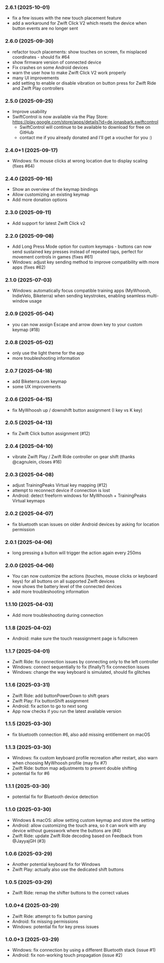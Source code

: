 ### 2.6.1 (2025-10-01)
- fix a few issues with the new touch placement feature
- add a workaround for Zwift Click V2 which resets the device when button events are no longer sent

### 2.6.0 (2025-09-30)
- refactor touch placements: show touches on screen, fix misplaced coordinates - should fix #64
- show firmware version of connected device
- Fix crashes on some Android devices
- warn the user how to make Zwift Click V2 work properly
- many UI improvements
- add setting to enable or disable vibration on button press for Zwift Ride and Zwift Play controllers

### 2.5.0 (2025-09-25)
- Improve usability
- SwiftControl is now available via the Play Store: https://play.google.com/store/apps/details?id=de.jonasbark.swiftcontrol
  - SwiftControl will continue to be available to download for free on GitHub
  - contact me if you already donated and I'll get a voucher for you :)

### 2.4.0+1 (2025-09-17)
- Windows: fix mouse clicks at wrong location due to display scaling (fixes #64)

### 2.4.0 (2025-09-16)
- Show an overview of the keymap bindings
- Allow customizing an existing keymap
- Add more donation options

### 2.3.0 (2025-09-11)
- Add support for latest Zwift Click v2

### 2.2.0 (2025-09-08)
- Add Long Press Mode option for custom keymaps - buttons can now send sustained key presses instead of repeated taps, perfect for movement controls in games (fixes #61)
- Windows: adjust key sending method to improve compatibility with more apps (fixes #62)

### 2.1.0 (2025-07-03)
- Windows: automatically focus compatible training apps (MyWhoosh, IndieVelo, Biketerra) when sending keystrokes, enabling seamless multi-window usage

### 2.0.9 (2025-05-04)
- you can now assign Escape and arrow down key to your custom keymap (#18)

### 2.0.8 (2025-05-02)
- only use the light theme for the app
- more troubleshooting information

### 2.0.7 (2025-04-18)
- add Biketerra.com keymap
- some UX improvements

### 2.0.6 (2025-04-15)
- fix MyWhoosh up / downshift button assignment (I key vs K key)

### 2.0.5 (2025-04-13)
- fix Zwift Click button assignment (#12)

### 2.0.4 (2025-04-10)
- vibrate Zwift Play / Zwift Ride controller on gear shift (thanks @cagnulein, closes #16)

### 2.0.3 (2025-04-08)
- adjust TrainingPeaks Virtual key mapping (#12)
- attempt to reconnect device if connection is lost 
- Android: detect freeform windows for MyWhoosh + TrainingPeaks Virtual keymaps 

### 2.0.2 (2025-04-07)
- fix bluetooth scan issues on older Android devices by asking for location permission

### 2.0.1 (2025-04-06)
- long pressing a button will trigger the action again every 250ms

### 2.0.0 (2025-04-06)
- You can now customize the actions (touches, mouse clicks or keyboard keys) for all buttons on all supported Zwift devices
- now shows the battery level of the connected devices
- add more troubleshooting information

### 1.1.10 (2025-04-03)
- Add more troubleshooting during connection

### 1.1.8 (2025-04-02)
- Android: make sure the touch reassignment page is fullscreen

### 1.1.7 (2025-04-01)
- Zwift Ride: fix connection issues by connecting only to the left controller
- Windows: connect sequentially to fix (finally?) fix connection issues
- Windows: change the way keyboard is simulated, should fix glitches

### 1.1.6 (2025-03-31)
- Zwift Ride: add buttonPowerDown to shift gears
- Zwift Play: Fix buttonShift assignment
- Android: fix action to go to next song
- App now checks if you run the latest available version

### 1.1.5 (2025-03-30)
- fix bluetooth connection #6, also add missing entitlement on macOS

### 1.1.3 (2025-03-30)
- Windows: fix custom keyboard profile recreation after restart, also warn when choosing MyWhoosh profile (may fix #7)
- Zwift Ride: button map adjustments to prevent double shifting
- potential fix for #6 

### 1.1.1 (2025-03-30)
- potential fix for Bluetooth device detection

### 1.1.0 (2025-03-30)
- Windows & macOS: allow setting custom keymap and store the setting
- Android: allow customizing the touch area, so it can work with any device without guesswork where the buttons are (#4)
- Zwift Ride: update Zwift Ride decoding based on Feedback from @JayyajGH (#3)

### 1.0.6 (2025-03-29)
- Another potential keyboard fix for Windows
- Zwift Play: actually also use the dedicated shift buttons 

### 1.0.5 (2025-03-29)
- Zwift Ride: remap the shifter buttons to the correct values

### 1.0.0+4 (2025-03-29)
- Zwift Ride: attempt to fix button parsing
- Android: fix missing permissions
- Windows: potential fix for key press issues

### 1.0.0+3 (2025-03-29)

- Windows: fix connection by using a different Bluetooth stack (issue #1)
- Android: fix non-working touch propagation (issue #2)
